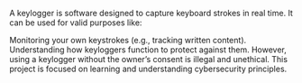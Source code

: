 A keylogger is software designed to capture keyboard strokes in real time. It can be used for valid purposes like:

Monitoring your own keystrokes (e.g., tracking written content).
Understanding how keyloggers function to protect against them.
However, using a keylogger without the owner’s consent is illegal and unethical. This project is focused on learning and understanding cybersecurity principles.

